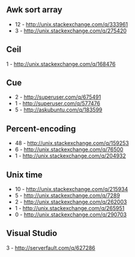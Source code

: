 Awk sort array
---------------------------------------------
- 12 - http://unix.stackexchange.com/q/333961
- 3 - http://unix.stackexchange.com/q/275420

Ceil
------------------------------------------
1 - http://unix.stackexchange.com/q/168476

Cue
-----------------------------------
- 2 - http://superuser.com/q/675491
- 1 - http://superuser.com/q/577476
- 5 - http://askubuntu.com/q/183599

Percent-encoding
---------------------------------------------
- 48 - http://unix.stackexchange.com/q/159253
- 6 - http://unix.stackexchange.com/q/76500
- 1 - http://unix.stackexchange.com/q/204932

Unix time
---------------------------------------------
- 10 - http://unix.stackexchange.com/q/215934
- 5 - http://unix.stackexchange.com/q/7289
- 2 - http://unix.stackexchange.com/q/262003
- 1 - http://unix.stackexchange.com/q/265951
- 0 - http://unix.stackexchange.com/q/290703

Visual Studio
-----------------------------------
3 - http://serverfault.com/q/627286
